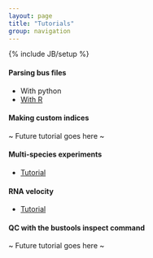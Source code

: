 ```yaml
---
layout: page
title: "Tutorials"
group: navigation
---
```


{% include JB/setup %}

#### Parsing bus files
- With python
- [With R](https://github.com/BUStools/BUSpaRse)

#### Making custom indices
~ Future tutorial goes here ~

#### Multi-species experiments
- [Tutorial](species_mixing.md)


#### RNA velocity
- [Tutorial](velocity_tutorial.md)


#### QC with the bustools inspect command
~ Future tutorial goes here ~
